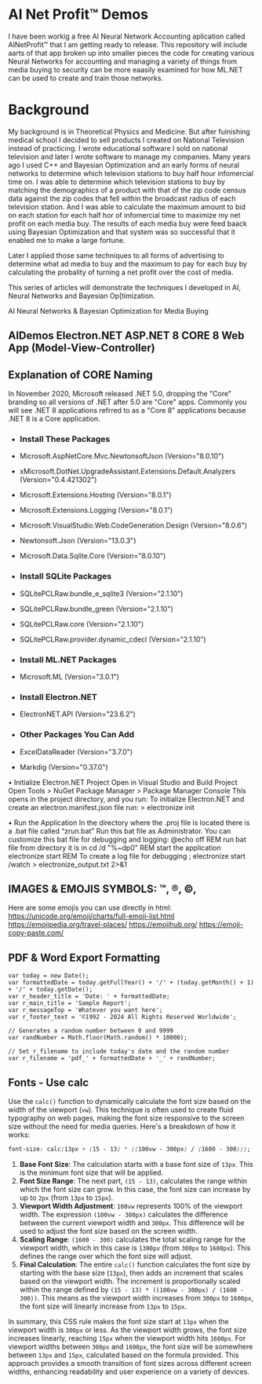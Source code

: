 # AI Net Profit™ Demos
I have been workig a free AI Neural Network Accounting aplication called AINetProfit™ that I am getting ready to release. This repository will include aarts of that app broken up into smaller pieces the code for creating various Neural Networks for accounting and managing a variety of things from media buying to security can be more eaasily examined for how ML.NET can be used to create and train those networks.

# Background
My background is in Theoretical Physics and Medicine. But after fuinishing medical school I decided to sell products I created on National Television instead of practicing. I wrote educational software I sold on national television and later I wrote software to manage my companies. Many years ago I used C++ and Bayesian Optimization and an early forms of neural networks to determine which television stations to buy half hour infomercial time on. I was able to determine which television stations to buy by matching the demographics of a product with that of the zip code census data against the zip codes that fell within the broadcast radius of each television station. And I was able to calculate the maximum amount to bid on each station for each half hor of infomercial time to maximize my net profit on each media buy. The results of each media buy were feed baack using Bayesian Optimization and that system was so successful that it enabled me to make a large fortune.

Later I applied those same techniques to all forms of advertising to determine what ad media to buy and the maximum to pay for each buy by calculating the probality of turning a net profit over the cost of media.

This series of articles will demonstrate the techniques I developed in AI, Neural Networks and Bayesian Op[timization.



AI Neural Networks &amp; Bayesian Optimization for Media Buying
## AIDemos Electron.NET ASP.NET 8 CORE 8 Web App (Model-View-Controller)

## Explanation of CORE Naming
In November 2020, Microsoft released .NET 5.0, dropping the "Core” branding so all 
versions of .NET after 5.0 are "Core" apps. Commonly you will see .NET 8 applications 
refrred to as a "Core 8" applications because .NET 8 is a Core application.

- ### Install These Packages
- Microsoft.AspNetCore.Mvc.NewtonsoftJson (Version="8.0.10")
- xMicrosoft.DotNet.UpgradeAssistant.Extensions.Default.Analyzers (Version="0.4.421302")
- Microsoft.Extensions.Hosting (Version="8.0.1") 
- Microsoft.Extensions.Logging (Version="8.0.1")
- Microsoft.VisualStudio.Web.CodeGeneration.Design (Version="8.0.6")
- Newtonsoft.Json (Version="13.0.3")
- Microsoft.Data.Sqlite.Core (Version="8.0.10")

- ### Install SQLite Packages
- SQLitePCLRaw.bundle_e_sqlite3 (Version="2.1.10")  
- SQLitePCLRaw.bundle_green (Version="2.1.10")
- SQLitePCLRaw.core (Version="2.1.10")
- SQLitePCLRaw.provider.dynamic_cdecl (Version="2.1.10")

- ### Install ML.NET Packages
- Microsoft.ML (Version="3.0.1")

- ### Install Electron.NET
- ElectronNET.API (Version="23.6.2")

- ### Other Packages You Can Add
- ExcelDataReader (Version="3.7.0")
- Markdig (Version="0.37.0")

•	Initialize Electron.NET Project
Open in Visual Studio and Build Project
Open Tools > NuGet Package Manager > Package Manager Console
This opens in the project directory, and you run:
To initialize Electron.NET and create an electron.manifest.json file run:
    > electronize init

•	Run the Application
 In the directory where the .proj file is located there is a .bat file called “zrun.bat”
 Run this bat file as Administrator.
 You can customize this bat file for debugging and logging:
@echo off
REM run bat file from directory it is in
cd /d "%~dp0"
REM start the application
             electronize start
    		REM To create a log file for debugging
    		; electronize start /watch > electronize_output.txt 2>&1




## IMAGES & EMOJIS SYMBOLS: ™, ®, ©, 

Here are some emojis you can use directly in html:
https://unicode.org/emoji/charts/full-emoji-list.html
https://emojipedia.org/travel-places/
https://emojihub.org/
https://emoji-copy-paste.com/

## PDF & Word Export Formatting

    var today = new Date();
    var formattedDate = today.getFullYear() + '/' + (today.getMonth() + 1) + '/' + today.getDate();
    var r_header_title = 'Date: ' + formattedDate;
    var r_main_title = 'Sample Report';
    var r_messageTop = 'Whatever you want here';
    var r_footer_text = '©1992 - 2024 All Rights Reserved Worldwide';

    // Generates a random number between 0 and 9999
    var randNumber = Math.floor(Math.random() * 10000);  

    // Set r_filename to include today's date and the random number
    var r_filename = 'pdf_' + formattedDate + '_' + randNumber;


## Fonts - Use calc

Use the `calc()` function to dynamically calculate the font size based on the width of the viewport (`vw`). This technique is often used to create fluid typography on web pages, making the font size responsive to the screen size without the need for media queries. Here's a breakdown of how it works:

```css
font-size: calc(13px + (15 - 13) * ((100vw - 300px) / (1600 - 300)));
```

1. **Base Font Size**: The calculation starts with a base font size of `13px`. This is the minimum font size that will be applied.
2. **Font Size Range**: The next part, `(15 - 13)`, calculates the range within which the font size can grow. In this case, the font size can increase by up to `2px` (from `13px` to `15px`).
3. **Viewport Width Adjustment**: `100vw` represents 100% of the viewport width. The expression `(100vw - 300px)` calculates the difference between the current viewport width and `300px`. This difference will be used to adjust the font size based on the screen width.
4. **Scaling Range**: `(1600 - 300)` calculates the total scaling range for the viewport width, which in this case is `1300px` (from `300px` to `1600px`). This defines the range over which the font size will adjust.
5. **Final Calculation**: The entire `calc()` function calculates the font size by starting with the base size (`13px`), then adds an increment that scales based on the viewport width. The increment is proportionally scaled within the range defined by `(15 - 13) * ((100vw - 300px) / (1600 - 300))`. This means as the viewport width increases from `300px` to `1600px`, the font size will linearly increase from `13px` to `15px`.

In summary, this CSS rule makes the font size start at `13px` when the viewport width is `300px` or less. 
As the viewport width grows, the font size increases linearly, reaching `15px` when the viewport width hits `1600px`. 
For viewport widths between `300px` and `1600px`, the font size will be somewhere between `13px` and `15px`, calculated 
based on the formula provided. This approach provides a smooth transition of font sizes across different screen widths, 
enhancing readability and user experience on a variety of devices.

